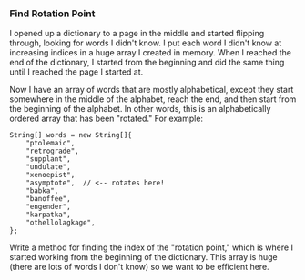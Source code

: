 ### Find Rotation Point

I opened up a dictionary to a page in the middle and started flipping through, looking for words 
I didn't know. I put each word I didn't know at increasing indices in a huge array I created in 
memory. When I reached the end of the dictionary, I started from the beginning and did the same 
thing until I reached the page I started at.

Now I have an array of words that are mostly alphabetical, except they start somewhere in the 
middle of the alphabet, reach the end, and then start from the beginning of the alphabet. In 
other words, this is an alphabetically ordered array that has been "rotated." For example:
```
String[] words = new String[]{
    "ptolemaic",
    "retrograde",
    "supplant",
    "undulate",
    "xenoepist",
    "asymptote",  // <-- rotates here!
    "babka",
    "banoffee",
    "engender",
    "karpatka",
    "othellolagkage",
};
```

Write a method for finding the index of the "rotation point," which is where I started working 
from the beginning of the dictionary. This array is huge (there are lots of words I don't know) 
so we want to be efficient here. 
